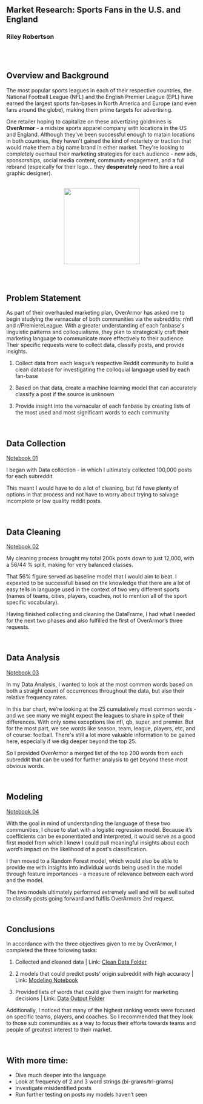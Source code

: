 ## Market Research: Sports Fans in the U.S. and England

### Riley Robertson

</br></br>

## Overview and Background


The most popular sports leagues in each of their respective countries, the National Football League (NFL) and the English Premier League (EPL) have earned the largest sports fan-bases in North America and Europe (and even fans around the globe), making them prime targets for advertising.

One retailer hoping to capitalize on these advertizing goldmines is **OverArmor** - a midsize sports apparel company with locations in the US and England. Although they've been successful enough to matain locations in both countries, they haven't gained the kind of noteriety or traction that would make them a big name brand in either market. They're looking to completely overhaul their marketing strategies for each audience - new ads, sponsorships, social media content, community engagement, and a full rebrand (espeically for their logo... they **desperately** need to hire a real graphic designer).  

</br>

<div style='text-align:center'>
<img src='../other_assets/over_armor_logo.png' width='200'>
</div>

</br></br>

## Problem Statement


As part of their overhauled marketing plan, OverArmor has asked me to begin studying the vernacular of both communities via the subreddits: r/nfl and r/PremiereLeague. With a greater understanding of each fanbase's linguistic patterns and colloquialisms, they plan to strategically craft their marketing language to communicate more effectively to their audience. Their specific requests were to collect data, classify posts, and provide insights.

1.  Collect data from each league’s respective Reddit community to build a clean database for investigating the colloquial language used by each fan-base

2. Based on that data, create a machine learning model that can accurately classify a post if the source is unknown

3. Provide insight into the vernacular of each fanbase by creating lists of the most used and most significant words to each community



</br>

## Data Collection

[Notebook 01](https://git.generalassemb.ly/rileyrobertson/project_3/blob/main/code/01-Data_Collection.ipynb)

I began with Data collection - in which I ultimately collected 100,000 posts for each subreddit. 

This meant I would have to do a lot of cleaning, but I’d have plenty of options in that process and not have to worry about trying to salvage incomplete or low quality reddit posts. 



</br>

## Data Cleaning

[Notebook 02](https://git.generalassemb.ly/rileyrobertson/project_3/blob/main/code/02-Cleaning.ipynb)

My cleaning process brought my total 200k posts down to just 12,000, with a 56/44 % split, making for very balanced classes.

That 56% figure served as baseline model that I would aim to beat. I expexted to be successfull based on the knowledge that there are a lot of easy tells in language used in the context of two very different sports (names of teams, cities, players, coaches, not to mention all of the sport specific vocabulary).

Having finished collecting and cleaning the DataFrame, I had what I needed for the next two phases and also fulfilled the first of OverArmor’s three requests.


</br>

## Data Analysis

[Notebook 03](https://git.generalassemb.ly/rileyrobertson/project_3/blob/main/code/03-EDA.ipynb)

In my Data Analysis, I wanted to look at the most common words based on both a straight count of occurrences throughout the data, but also their relative frequency rates.

In this bar chart, we’re looking at the 25 cumulatively most common words - and we see many we might expect the leagues to share in spite of their differences. With only some exceptions like nfl, qb, super, and premier. But for the most part, we see words like season, team, league, players, etc, and of course: football. There's still a lot more valuable information to be gained here, especially if we dig deeper beyond the top 25.

So I provided OverArmor a merged list of the top 200 words from each subreddit that can be used for further analysis to get beyond these most obvious words.





</br>

## Modeling

[Notebook 04](https://git.generalassemb.ly/rileyrobertson/project_3/blob/main/code/04-Modeling.ipynb)

With the goal in mind of understanding the language of these two communities, I chose to start with a logistic regression model. Because it’s coefficients can be exponentiated and interpreted, it would serve as a good first model from which I knew I could pull meaningful insights about each word’s impact on the likelihood of a post's classification.

I then moved to a Random Forest model, which would also be able to provide me with insights into individual words being used in the model through feature importances - a measure of relevance between each word and the model.

The two models ultimately performed extremely well and will be well suited to classify posts going forward and fulfils OverArmors 2nd request.



</br>

## Conclusions

In accordance with the three objectives given to me by OverArmor, I completed the three following tasks:

1. Collected and cleaned data | Link: [Clean Data Folder](https://git.generalassemb.ly/rileyrobertson/project_3/blob/main/data/2_clean)

2. 2 models that could predict posts’ origin subreddit with high accuracy | Link: [Modeling Notebook](https://git.generalassemb.ly/rileyrobertson/project_3/blob/main/code/04-Modeling.ipynb)

3. Provided lists of words that could give them insight for marketing decisions | Link: [Data Output Folder](https://git.generalassemb.ly/rileyrobertson/project_3/blob/main/data/3_output)

Additionally, I noticed that many  of the highest ranking words were focused on specific teams, players, and coaches. So I recommended that they look to those sub communities as a way to focus their efforts towards teams and people of greatest interest to their market.

</br>

## With more time: 

- Dive much deeper into the language
- Look at frequency of 2 and 3 word strings (bi-grams/tri-grams)
- Investigate misidentified posts
- Run further testing on posts my models haven’t seen







<!---
Project Structure

Part 1: Data wrangling/gathering/acquisition

Part 2: Cleaning and preprocessing for NLP

Part 3: Classification Modeling 

--->